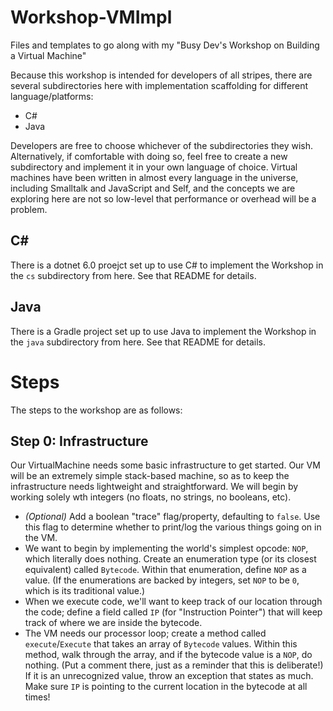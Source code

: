 # Workshop-VMImpl
Files and templates to go along with my "Busy Dev's Workshop on Building a Virtual Machine"

Because this workshop is intended for developers of all stripes, there are several subdirectories here with implementation scaffolding for different language/platforms:

* C#
* Java

Developers are free to choose whichever of the subdirectories they wish. Alternatively, if comfortable with doing so, feel free to create a new subdirectory and implement it in your own language of choice. Virtual machines have been written in almost every language in the universe, including Smalltalk and JavaScript and Self, and the concepts we are exploring here are not so low-level that performance or overhead will be a problem.

## C#
There is a dotnet 6.0 proejct set up to use C# to implement the Workshop in the `cs` subdirectory from here. See that README for details.

## Java
There is a Gradle project set up to use Java to implement the Workshop in the `java` subdirectory from here. See that README for details.

# Steps
The steps to the workshop are as follows:

## Step 0: Infrastructure
Our VirtualMachine needs some basic infrastructure to get started. Our VM will be an extremely simple stack-based machine, so as to keep the infrastructure needs lightweight and straightforward. We will begin by working solely wth integers (no floats, no strings, no booleans, etc).

* *(Optional)* Add a boolean "trace" flag/property, defaulting to `false`. Use this flag to determine whether to print/log the various things going on in the VM. 
* We want to begin by implementing the world's simplest opcode: `NOP`, which literally does nothing. Create an enumeration type (or its closest equivalent) called `Bytecode`. Within that enumeration, define `NOP` as a value. (If the enumerations are backed by integers, set `NOP` to be `0`, which is its traditional value.)
* When we execute code, we'll want to keep track of our location through the code; define a field called `IP` (for "Instruction Pointer") that will keep track of where we are inside the bytecode.
* The VM needs our processor loop; create a method called `execute`/`Execute` that takes an array of `Bytecode` values. Within this method, walk through the array, and if the bytecode value is a `NOP`, do nothing. (Put a comment there, just as a reminder that this is deliberate!) If it is an unrecognized value, throw an exception that states as much. Make sure `IP` is pointing to the current location in the bytecode at all times!



